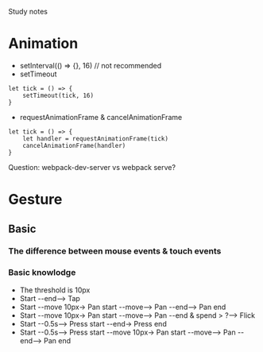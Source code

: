 Study notes

# Animation
- setInterval(() => {}, 16) // not recommended
- setTimeout
```
let tick = () => {
    setTimeout(tick, 16)
}
```

- requestAnimationFrame & cancelAnimationFrame
```
let tick = () => {
    let handler = requestAnimationFrame(tick)
    cancelAnimationFrame(handler)
}
```
Question: webpack-dev-server vs webpack serve?



# Gesture

## Basic

### The difference between mouse events & touch events

### Basic knowlodge
- The threshold is 10px
- Start --end--> Tap
- Start --move 10px-> Pan start --move--> Pan --end--> Pan end
- Start --move 10px-> Pan start --move--> Pan --end & spend > ?--> Flick
- Start --0.5s--> Press start --end-> Press end
- Start --0.5s--> Press start --move 10px-> Pan start --move--> Pan --end--> Pan end
